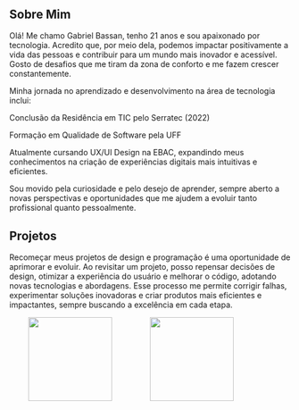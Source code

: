 <!DOCTYPE html>
</head>
<body>
    <header>
    </header>
    <div class="container">
        <section>
            <h2>Sobre Mim</h2>
            <p>Olá! Me chamo Gabriel Bassan, tenho 21 anos e sou apaixonado por tecnologia. Acredito que, por meio dela, podemos impactar positivamente a vida das pessoas e contribuir para um mundo mais inovador e acessível. Gosto de desafios que me tiram da zona de conforto e me fazem crescer constantemente.

Minha jornada no aprendizado e desenvolvimento na área de tecnologia inclui:

Conclusão da Residência em TIC pelo Serratec (2022)

Formação em Qualidade de Software pela UFF

Atualmente cursando UX/UI Design na EBAC, expandindo meus conhecimentos na criação de experiências digitais mais intuitivas e eficientes.

Sou movido pela curiosidade e pelo desejo de aprender, sempre aberto a novas perspectivas e oportunidades que me ajudem a evoluir tanto profissional quanto pessoalmente.</p>
        </section>
        <section>
            <h2>Projetos</h2>
            <p>Recomeçar meus projetos de design e programação é uma oportunidade de aprimorar e evoluir. Ao revisitar um projeto, posso repensar decisões de design, otimizar a experiência do usuário e melhorar o código, adotando novas tecnologias e abordagens. Esse processo me permite corrigir falhas, experimentar soluções inovadoras e criar produtos mais eficientes e impactantes, sempre buscando a excelência em cada etapa.</p>
        </section>
    </div>
    <footer style="display: flex; justify-content: space-around;">
   <img height="150em" src="https://github-readme-stats.vercel.app/api?username=gbassan09&show_icons=true&theme=dark&include_all_commits=true&count_private=true"/>
   <img height="150em" src="https://github-readme-stats.vercel.app/api/top-langs/?username=gbassan09&layout=compact&langs_count=7&theme=dark"/>
</footer>
</body>
</html>
